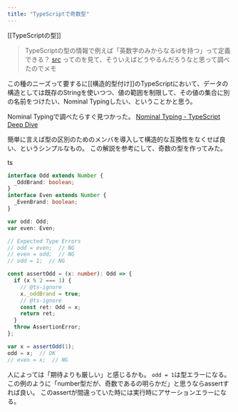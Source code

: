 ```yaml
---
title: "TypeScriptで奇数型"
---
```


[[TypeScriptの型]]
> TypeScriptの型の情報で例えば「英数字のみからなるidを持つ」って定義できる？ [src](https://twitter.com/wtnabe/status/1252119742069891073)
ってのを見て、そういえばどうやるんだろうなと思って調べたのでメモ

この種のニーズって要するに[[構造的型付け]]のTypeScriptにおいて、データの構造としては既存のStringを使いつつ、値の範囲を制限して、その値の集合に別の名前をつけたい、Nominal Typingしたい、ということかと思う。

Nominal Typingで調べたらすぐ見つかった。
[Nominal Typing - TypeScript Deep Dive](https://basarat.gitbook.io/typescript/main-1/nominaltyping)

簡単に言えば型の区別のためのメンバを導入して構造的な互換性をなくせば良い、というシンプルなもの。
この解説を参考にして、奇数の型を作ってみた。

ts

```typescript
interface Odd extends Number {
  _OddBrand: boolean;
}
interface Even extends Number {
  _EvenBrand: boolean;
}

var odd: Odd;
var even: Even;

// Expected Type Errors
// odd = even;  // NG
// even = odd;  // NG
// odd = 1;  // NG

const assertOdd = (x: number): Odd => {
  if (x % 2 === 1) {
    // @ts-ignore
    x._oddBrand = true;
    // @ts-ignore
    const ret: Odd = x;
    return ret;
  }
  throw AssertionError;
};

var x = assertOdd(1);
odd = x;  // OK
// even = x;  // NG
```


人によっては「期待よりも厳しい」と感じるかも。
`odd = 1`は型エラーになる。
この例のように「number型だが、奇数であるの明らかだ」と思うならassertすれば良い。
このassertが間違っていた時には実行時にアサーションエラーになる。
